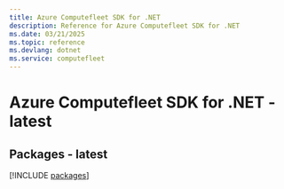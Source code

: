 ```yaml
---
title: Azure Computefleet SDK for .NET
description: Reference for Azure Computefleet SDK for .NET
ms.date: 03/21/2025
ms.topic: reference
ms.devlang: dotnet
ms.service: computefleet
---
```

# Azure Computefleet SDK for .NET - latest
## Packages - latest
[!INCLUDE [packages](computefleet-index.md)]